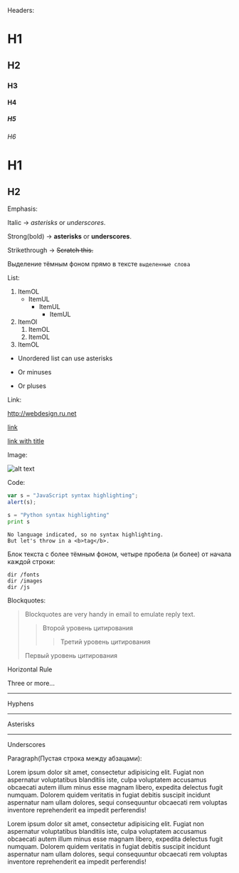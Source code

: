 Headers:

# H1
## H2
### H3
#### H4
##### H5
###### H6

H1
======

H2
------

Emphasis:

Italic -> *asterisks* or _underscores_.

Strong(bold) -> **asterisks** or __underscores__.

Strikethrough -> ~~Scratch this.~~

Выделение тёмным фоном прямо в тексте
`выделенные слова`

List:

1. ItemOL
    + ItemUL
        + ItemUL
            + ItemUL
2. ItemOl
    1. ItemOL
    2. ItemOL
3. ItemOL

* Unordered list can use asterisks
- Or minuses
+ Or pluses

Link:

<http://webdesign.ru.net>

[link](https://www.google.com)

[link with title](https://www.google.com "Google's Homepage")

[link text itself]: http://www.reddit.com

Image:

![alt text](https://avatars2.githubusercontent.com/u/11632545?v=3&s=200)

Code:

```javascript
var s = "JavaScript syntax highlighting";
alert(s);
```
 
```python
s = "Python syntax highlighting"
print s
```
 
```
No language indicated, so no syntax highlighting. 
But let's throw in a <b>tag</b>.
```

Блок текста с более тёмным фоном, четыре пробела (и более) от начала каждой строки:

    dir /fonts
    dir /images
    dir /js

Blockquotes:

> Blockquotes are very handy in email to emulate reply text.
>> Второй уровень цитирования
>>> Третий уровень цитирования
>
>Первый уровень цитирования

Horizontal Rule

Three or more...

---

Hyphens

***

Asterisks

___

Underscores

Paragraph(Пустая строка между абзацами):

Lorem ipsum dolor sit amet, consectetur adipisicing elit. Fugiat non aspernatur voluptatibus blanditiis iste, culpa voluptatem accusamus obcaecati autem illum minus esse magnam libero, expedita delectus fugit numquam. Dolorem quidem veritatis in fugiat debitis suscipit incidunt aspernatur nam ullam dolores, sequi consequuntur obcaecati rem voluptas inventore reprehenderit ea impedit perferendis!

Lorem ipsum dolor sit amet, consectetur adipisicing elit. Fugiat non aspernatur voluptatibus blanditiis iste, culpa voluptatem accusamus obcaecati autem illum minus esse magnam libero, expedita delectus fugit numquam. Dolorem quidem veritatis in fugiat debitis suscipit incidunt aspernatur nam ullam dolores, sequi consequuntur obcaecati rem voluptas inventore reprehenderit ea impedit perferendis!
